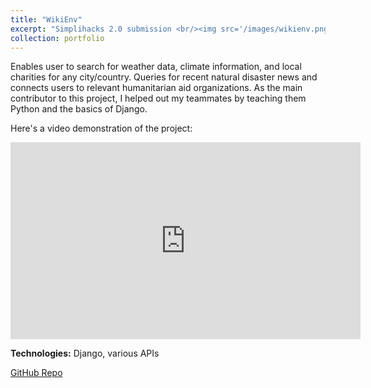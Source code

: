 ```yaml
---
title: "WikiEnv"
excerpt: "Simplihacks 2.0 submission <br/><img src='/images/wikienv.png' width=500 height=300>"
collection: portfolio
---
```


Enables user to search for weather data, climate information, and local charities for any city/country. Queries for recent natural disaster news and connects users to relevant humanitarian aid organizations. As the main contributor to this project, I helped out my teammates by teaching them Python and the basics of Django.

Here's a video demonstration of the project:

<iframe width="560" height="315" src="https://www.youtube.com/embed/O-Ys8Ash1J4" title="YouTube video player" frameborder="0" allow="accelerometer; autoplay; clipboard-write; encrypted-media; gyroscope; picture-in-picture; web-share" allowfullscreen></iframe>

**Technologies:** Django, various APIs

[GitHub Repo](https://github.com/derp000/simplihacks2022-submission)
